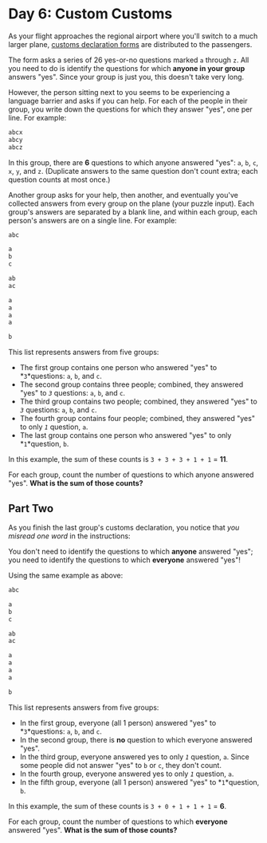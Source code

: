 # Day 6: Custom Customs

As your flight approaches the regional airport where you'll switch to a much larger plane, [customs declaration forms](https://en.wikipedia.org/wiki/Customs_declaration) are distributed to the passengers.

The form asks a series of 26 yes-or-no questions marked `a` through `z`. All you need to do is identify the questions for which **anyone in your group** answers "yes". Since your group is just you, this doesn't take very long.

However, the person sitting next to you seems to be experiencing a language barrier and asks if you can help. For each of the people in their group, you write down the questions for which they answer "yes", one per line. For example:

```js
abcx
abcy
abcz
```

In this group, there are **6** questions to which anyone answered "yes": `a`, `b`, `c`, `x`, `y`, and `z`. (Duplicate answers to the same question don't count extra; each question counts at most once.)

Another group asks for your help, then another, and eventually you've collected answers from every group on the plane (your puzzle input). Each group's answers are separated by a blank line, and within each group, each person's answers are on a single line. For example:

```js
abc

a
b
c

ab
ac

a
a
a
a

b
```

This list represents answers from five groups:

- The first group contains one person who answered "yes" to *`3`*questions: `a`, `b`, and `c`.
- The second group contains three people; combined, they answered "yes" to *`3`* questions: `a`, `b`, and `c`.
- The third group contains two people; combined, they answered "yes" to *`3`* questions: `a`, `b`, and `c`.
- The fourth group contains four people; combined, they answered "yes" to only *`1`* question, `a`.
- The last group contains one person who answered "yes" to only *`1`*question, `b`.

In this example, the sum of these counts is `3 + 3 + 3 + 1 + 1` = **11**.

For each group, count the number of questions to which anyone answered "yes". **What is the sum of those counts?**

## Part Two

As you finish the last group's customs declaration, you notice that *you misread one word* in the instructions:

You don't need to identify the questions to which **anyone** answered "yes"; you need to identify the questions to which **everyone** answered "yes"!

Using the same example as above:

```js
abc

a
b
c

ab
ac

a
a
a
a

b
```

This list represents answers from five groups:

- In the first group, everyone (all 1 person) answered "yes" to *`3`*questions: `a`, `b`, and `c`.
- In the second group, there is **no** question to which everyone answered "yes".
- In the third group, everyone answered yes to only *`1`* question, `a`. Since some people did not answer "yes" to `b` or `c`, they don't count.
- In the fourth group, everyone answered yes to only *`1`* question, `a`.
- In the fifth group, everyone (all 1 person) answered "yes" to *`1`*question, `b`.

In this example, the sum of these counts is `3 + 0 + 1 + 1 + 1` = **6**.

For each group, count the number of questions to which **everyone** answered "yes". **What is the sum of those counts?**